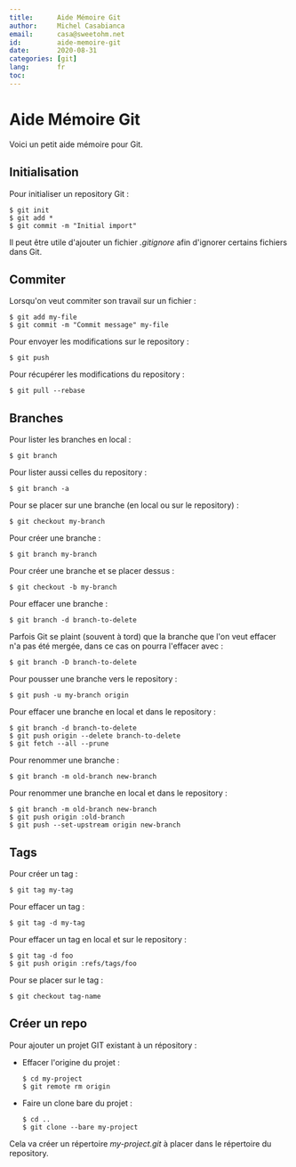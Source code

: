 ```yaml
---
title:      Aide Mémoire Git
author:     Michel Casabianca
email:      casa@sweetohm.net
id:         aide-memoire-git
date:       2020-08-31
categories: [git]
lang:       fr
toc:
---
```


# Aide Mémoire Git

Voici un petit aide mémoire pour Git.

## Initialisation

Pour initialiser un repository Git :

```
$ git init
$ git add *
$ git commit -m "Initial import"
```

Il peut être utile d'ajouter un fichier *.gitignore* afin d'ignorer certains fichiers dans Git.

## Commiter

Lorsqu'on veut commiter son travail sur un fichier :

```
$ git add my-file
$ git commit -m "Commit message" my-file
```

Pour envoyer les modifications sur le repository :

```
$ git push
```

Pour récupérer les modifications du repository :

```
$ git pull --rebase
```

## Branches

Pour lister les branches en local :

```
$ git branch
```

Pour lister aussi celles du repository :

```
$ git branch -a
```

Pour se placer sur une branche (en local ou sur le repository) :

```
$ git checkout my-branch
```

Pour créer une branche :

```
$ git branch my-branch
```

Pour créer une branche et se placer dessus :

```
$ git checkout -b my-branch
```

Pour effacer une branche :

```
$ git branch -d branch-to-delete
```

Parfois Git se plaint (souvent à tord) que la branche que l'on veut effacer n'a pas été mergée, dans ce cas on pourra l'effacer avec :

```
$ git branch -D branch-to-delete
```

Pour pousser une branche vers le repository :

```
$ git push -u my-branch origin
```

Pour effacer une branche en local et dans le repository :

```
$ git branch -d branch-to-delete
$ git push origin --delete branch-to-delete
$ git fetch --all --prune
```

Pour renommer une branche :

```
$ git branch -m old-branch new-branch
```

Pour renommer une branche en local et dans le repository :

```
$ git branch -m old-branch new-branch
$ git push origin :old-branch
$ git push --set-upstream origin new-branch
```

## Tags

Pour créer un tag :

```
$ git tag my-tag
```

Pour effacer un tag :

```
$ git tag -d my-tag
```

Pour effacer un tag en local et sur le repository :

```
$ git tag -d foo
$ git push origin :refs/tags/foo
```

Pour se placer sur le tag :

```
$ git checkout tag-name
```

## Créer un repo

Pour ajouter un projet GIT existant à un répository :

- Effacer l'origine du projet :

    ```
    $ cd my-project
    $ git remote rm origin
    ```

- Faire un clone bare du projet :

    ```
    $ cd ..
    $ git clone --bare my-project
    ```

Cela va créer un répertoire *my-project.git* à placer dans le répertoire du repository.
